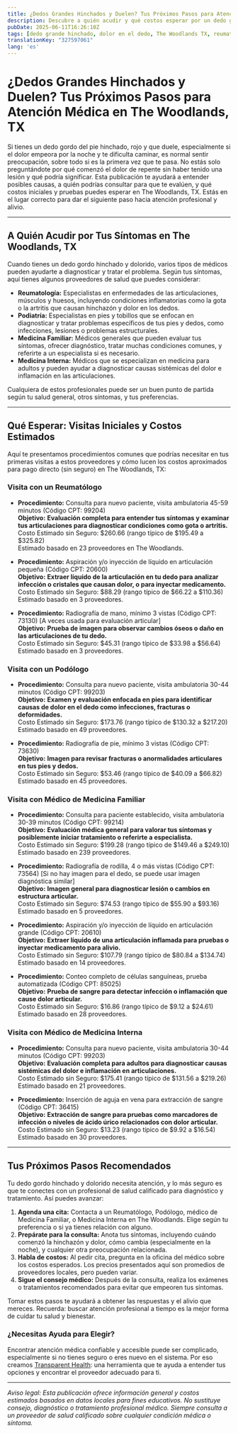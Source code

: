 ```yaml
---
title: ¿Dedos Grandes Hinchados y Duelen? Tus Próximos Pasos para Atención Médica en The Woodlands, TX  
description: Descubre a quién acudir y qué costos esperar por un dedo gordo hinchado y dolorido en The Woodlands, TX, con pasos claros para recibir la atención que necesitas.  
pubDate: 2025-06-11T16:26:10Z
tags: [dedo grande hinchado, dolor en el dedo, The Woodlands TX, reumatología, podiatría, medicina familiar, medicina interna, costos de salud]
translationKey: "327597061"
lang: 'es'
---
```


# ¿Dedos Grandes Hinchados y Duelen? Tus Próximos Pasos para Atención Médica en The Woodlands, TX

Si tienes un dedo gordo del pie hinchado, rojo y que duele, especialmente si el dolor empeora por la noche y te dificulta caminar, es normal sentir preocupación, sobre todo si es la primera vez que te pasa. No estás solo preguntándote por qué comenzó el dolor de repente sin haber tenido una lesión y qué podría significar. Esta publicación te ayudará a entender posibles causas, a quién podrías consultar para que te evalúen, y qué costos iniciales y pruebas puedes esperar en The Woodlands, TX. Estás en el lugar correcto para dar el siguiente paso hacia atención profesional y alivio.

---

## A Quién Acudir por Tus Síntomas en The Woodlands, TX

Cuando tienes un dedo gordo hinchado y dolorido, varios tipos de médicos pueden ayudarte a diagnosticar y tratar el problema. Según tus síntomas, aquí tienes algunos proveedores de salud que puedes considerar:

- **Reumatología:** Especialistas en enfermedades de las articulaciones, músculos y huesos, incluyendo condiciones inflamatorias como la gota o la artritis que causan hinchazón y dolor en los dedos.
- **Podiatría:** Especialistas en pies y tobillos que se enfocan en diagnosticar y tratar problemas específicos de tus pies y dedos, como infecciones, lesiones o problemas estructurales.
- **Medicina Familiar:** Médicos generales que pueden evaluar tus síntomas, ofrecer diagnóstico, tratar muchas condiciones comunes, y referirte a un especialista si es necesario.
- **Medicina Interna:** Médicos que se especializan en medicina para adultos y pueden ayudar a diagnosticar causas sistémicas del dolor e inflamación en las articulaciones.

Cualquiera de estos profesionales puede ser un buen punto de partida según tu salud general, otros síntomas, y tus preferencias.

---

## Qué Esperar: Visitas Iniciales y Costos Estimados

Aquí te presentamos procedimientos comunes que podrías necesitar en tus primeras visitas a estos proveedores y cómo lucen los costos aproximados para pago directo (sin seguro) en The Woodlands, TX:

### Visita con un Reumatólogo

- **Procedimiento:** Consulta para nuevo paciente, visita ambulatoria 45-59 minutos (Código CPT: 99204)  
  **Objetivo:** **Evaluación completa para entender tus síntomas y examinar tus articulaciones para diagnosticar condiciones como gota o artritis.**  
  Costo Estimado sin Seguro: $260.66 (rango típico de $195.49 a $325.82)  
  Estimado basado en 23 proveedores en The Woodlands.

- **Procedimiento:** Aspiración y/o inyección de líquido en articulación pequeña (Código CPT: 20600)  
  **Objetivo:** **Extraer líquido de la articulación en tu dedo para analizar infección o cristales que causan dolor, o para inyectar medicamento.**  
  Costo Estimado sin Seguro: $88.29 (rango típico de $66.22 a $110.36)  
  Estimado basado en 3 proveedores.

- **Procedimiento:** Radiografía de mano, mínimo 3 vistas (Código CPT: 73130) [A veces usada para evaluación articular]  
  **Objetivo:** **Prueba de imagen para observar cambios óseos o daño en las articulaciones de tu dedo.**  
  Costo Estimado sin Seguro: $45.31 (rango típico de $33.98 a $56.64)  
  Estimado basado en 3 proveedores.

### Visita con un Podólogo

- **Procedimiento:** Consulta para nuevo paciente, visita ambulatoria 30-44 minutos (Código CPT: 99203)  
  **Objetivo:** **Examen y evaluación enfocada en pies para identificar causas de dolor en el dedo como infecciones, fracturas o deformidades.**  
  Costo Estimado sin Seguro: $173.76 (rango típico de $130.32 a $217.20)  
  Estimado basado en 49 proveedores.

- **Procedimiento:** Radiografía de pie, mínimo 3 vistas (Código CPT: 73630)  
  **Objetivo:** **Imagen para revisar fracturas o anormalidades articulares en tus pies y dedos.**  
  Costo Estimado sin Seguro: $53.46 (rango típico de $40.09 a $66.82)  
  Estimado basado en 45 proveedores.

### Visita con Médico de Medicina Familiar

- **Procedimiento:** Consulta para paciente establecido, visita ambulatoria 30-39 minutos (Código CPT: 99214)  
  **Objetivo:** **Evaluación médica general para valorar tus síntomas y posiblemente iniciar tratamiento o referirte a especialista.**  
  Costo Estimado sin Seguro: $199.28 (rango típico de $149.46 a $249.10)  
  Estimado basado en 239 proveedores.

- **Procedimiento:** Radiografía de rodilla, 4 o más vistas (Código CPT: 73564) [Si no hay imagen para el dedo, se puede usar imagen diagnóstica similar]  
  **Objetivo:** **Imagen general para diagnosticar lesión o cambios en estructura articular.**  
  Costo Estimado sin Seguro: $74.53 (rango típico de $55.90 a $93.16)  
  Estimado basado en 5 proveedores.

- **Procedimiento:** Aspiración y/o inyección de líquido en articulación grande (Código CPT: 20610)  
  **Objetivo:** **Extraer líquido de una articulación inflamada para pruebas o inyectar medicamento para alivio.**  
  Costo Estimado sin Seguro: $107.79 (rango típico de $80.84 a $134.74)  
  Estimado basado en 14 proveedores.

- **Procedimiento:** Conteo completo de células sanguíneas, prueba automatizada (Código CPT: 85025)  
  **Objetivo:** **Prueba de sangre para detectar infección o inflamación que cause dolor articular.**  
  Costo Estimado sin Seguro: $16.86 (rango típico de $9.12 a $24.61)  
  Estimado basado en 28 proveedores.

### Visita con Médico de Medicina Interna

- **Procedimiento:** Consulta para nuevo paciente, visita ambulatoria 30-44 minutos (Código CPT: 99203)  
  **Objetivo:** **Evaluación completa para adultos para diagnosticar causas sistémicas del dolor e inflamación en articulaciones.**  
  Costo Estimado sin Seguro: $175.41 (rango típico de $131.56 a $219.26)  
  Estimado basado en 21 proveedores.

- **Procedimiento:** Inserción de aguja en vena para extracción de sangre (Código CPT: 36415)  
  **Objetivo:** **Extracción de sangre para pruebas como marcadores de infección o niveles de ácido úrico relacionados con dolor articular.**  
  Costo Estimado sin Seguro: $13.23 (rango típico de $9.92 a $16.54)  
  Estimado basado en 30 proveedores.

---

## Tus Próximos Pasos Recomendados

Tu dedo gordo hinchado y dolorido necesita atención, y lo más seguro es que te conectes con un profesional de salud calificado para diagnóstico y tratamiento. Así puedes avanzar:

1. **Agenda una cita:** Contacta a un Reumatólogo, Podólogo, médico de Medicina Familiar, o Medicina Interna en The Woodlands. Elige según tu preferencia o si ya tienes relación con alguno.
2. **Prepárate para la consulta:** Anota tus síntomas, incluyendo cuándo comenzó la hinchazón y dolor, cómo cambia (especialmente en la noche), y cualquier otra preocupación relacionada.
3. **Habla de costos:** Al pedir cita, pregunta en la oficina del médico sobre los costos esperados. Los precios presentados aquí son promedios de proveedores locales, pero pueden variar.
4. **Sigue el consejo médico:** Después de la consulta, realiza los exámenes o tratamientos recomendados para evitar que empeoren tus síntomas.

Tomar estos pasos te ayudará a obtener las respuestas y el alivio que mereces. Recuerda: buscar atención profesional a tiempo es la mejor forma de cuidar tu salud y bienestar.

### ¿Necesitas Ayuda para Elegir?

Encontrar atención médica confiable y accesible puede ser complicado, especialmente si no tienes seguro o eres nuevo en el sistema. Por eso creamos [Transparent Health](https://transparenthealth.ai): una herramienta que te ayuda a entender tus opciones y encontrar el proveedor adecuado para ti.

---

*Aviso legal: Esta publicación ofrece información general y costos estimados basados en datos locales para fines educativos. No sustituye consejo, diagnóstico o tratamiento profesional médico. Siempre consulta a un proveedor de salud calificado sobre cualquier condición médica o síntoma.*